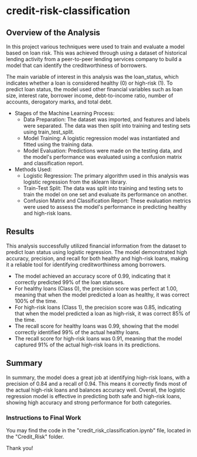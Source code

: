 # credit-risk-classification

## Overview of the Analysis

In this project various techniques were used to train and evaluate a model based on loan risk. This was achieved through using a dataset of historical lending activity from a peer-to-peer lending services company to build a model that can identify the creditworthiness of borrowers.

The main variable of interest in this analysis was the loan_status, which indicates whether a loan is considered healthy (0) or high-risk (1).
To predict loan status, the model used other financial variables such as loan size, interest rate, borrower income, debt-to-income ratio, number of accounts, derogatory marks, and total debt.

* Stages of the Machine Learning Process:
  - Data Preparation: The dataset was imported, and features and labels were separated. The data was then split into training and testing sets using train_test_split.
  - Model Training: A logistic regression model was instantiated and fitted using the training data.
  - Model Evaluation: Predictions were made on the testing data, and the model's performance was evaluated using a confusion matrix and classification report.
* Methods Used:
  - Logistic Regression: The primary algorithm used in this analysis was logistic regression from the sklearn library. 
  - Train-Test Split: The data was split into training and testing sets to train the model on one set and evaluate its performance on another.
  - Confusion Matrix and Classification Report: These evaluation metrics were used to assess the model's performance in predicting healthy and high-risk loans.

## Results

This analysis successfully utilized financial information from the dataset to predict loan status using logistic regression. The model demonstrated high accuracy, precision, and recall for both healthy and high-risk loans, making it a reliable tool for identifying creditworthiness among borrowers.

* The model achieved an accuracy score of 0.99, indicating that it correctly predicted 99% of the loan statuses.
* For healthy loans (Class 0), the precision score was perfect at 1.00, meaning that when the model predicted a loan as healthy, it was correct 100% of the time.
* For high-risk loans (Class 1), the precision score was 0.85, indicating that when the model predicted a loan as high-risk, it was correct 85% of the time.
* The recall score for healthy loans was 0.99, showing that the model correctly identified 99% of the actual healthy loans.
* The recall score for high-risk loans was 0.91, meaning that the model captured 91% of the actual high-risk loans in its predictions.

## Summary

In summary, the model does a great job at identifying high-risk loans, with a precision of 0.84 and a recall of 0.94. This means it correctly finds most of the actual high-risk loans and balances accuracy well. Overall, the logistic regression model is effective in predicting both safe and high-risk loans, showing high accuracy and strong performance for both categories.

### Instructions to Final Work 

You may find the code in the "credit_risk_classification.ipynb" file, located in the "Credit_Risk" folder. 

Thank you! 
